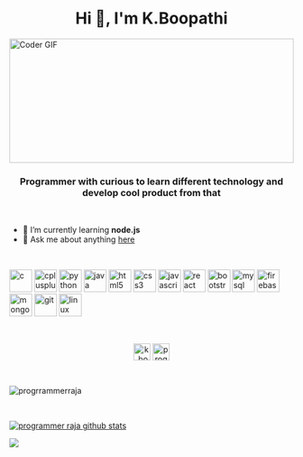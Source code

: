 <!--
**programmerraja/programmerraja** is a ✨ _special_ ✨ repository because its `README.md` (this file) appears on your GitHub profile.

Here are some ideas to get you started:

- 🔭 I’m currently working on ...
- 🌱 I’m currently learning ...
- 👯 I’m looking to collaborate on ...
- 🤔 I’m looking for help with ...
- 💬 Ask me about ...
- 📫 How to reach me: ...
- 😄 Pronouns: ...
- ⚡ Fun fact: ...
- 🔭 I’m currently working on <br>
-->
<h1 align="center">Hi 👋, I'm K.Boopathi</h1>
<img src="https://media.giphy.com/media/SWoSkN6DxTszqIKEqv/giphy.gif" alt="Coder GIF" width="100%" height="220">
<h3 align="center">Programmer with curious to learn different technology and develop cool product from that</h3>
<br>

- 🌱 I’m currently learning **node.js**
- 💬 Ask me about anything [here](https://github.com/programmerraja/programmerraja/issues)

<br>
    
<p align="left">
  
  <img src="https://devicons.github.io/devicon/devicon.git/icons/c/c-original.svg" alt="c" width="40" height="40"/>
  <img src="https://devicons.github.io/devicon/devicon.git/icons/cplusplus/cplusplus-original.svg" alt="cplusplus" width="40" height="40"/>
  <img src="https://devicons.github.io/devicon/devicon.git/icons/python/python-original.svg" alt="python" width="40" height="40"/>
  <img src="https://devicons.github.io/devicon/devicon.git/icons/java/java-original-wordmark.svg" alt="java" width="40" height="40"/> 
  <img src="https://devicons.github.io/devicon/devicon.git/icons/html5/html5-original-wordmark.svg" alt="html5" width="40" height="40"/>
  <img src="https://devicons.github.io/devicon/devicon.git/icons/css3/css3-original-wordmark.svg" alt="css3" width="40" height="40"/> 
  <img src="https://devicons.github.io/devicon/devicon.git/icons/javascript/javascript-original.svg" alt="javascript" width="40" height="40"/> 
  <img src="https://devicons.github.io/devicon/devicon.git/icons/react/react-original-wordmark.svg" alt="react" width="40" height="40"/>
  <img src="https://devicons.github.io/devicon/devicon.git/icons/bootstrap/bootstrap-plain.svg" alt="bootstrap" width="40" height="40"/>
  <img src="https://devicons.github.io/devicon/devicon.git/icons/mysql/mysql-original-wordmark.svg" alt="mysql" width="40" height="40"/> 
  <img src="https://www.vectorlogo.zone/logos/firebase/firebase-icon.svg" alt="firebase" width="40" height="40"/>
  <img src="https://devicons.github.io/devicon/devicon.git/icons/mongodb/mongodb-original-wordmark.svg" alt="mongodb" width="40" height="40"/> 
  <img src="https://www.vectorlogo.zone/logos/git-scm/git-scm-icon.svg" alt="git" width="40" height="40"/> 
  <img src="https://devicons.github.io/devicon/devicon.git/icons/linux/linux-original.svg" alt="linux" width="40" height="40"/>
</p>
<br>
<p align="center">
<a href="https://www.linkedin.com/in/k-boopathi-5b475a169/" target="blank"><img align="center" src="https://cdn.jsdelivr.net/npm/simple-icons@3.0.1/icons/linkedin.svg" alt="k.boopathi" height="30" width="30" /></a>
<a href="https://www.youtube.com/channel/UC2oJSUOdsZh3ih_jLYNfu1w" target="blank"><img align="center" src="https://cdn.jsdelivr.net/npm/simple-icons@3.0.1/icons/youtube.svg" alt="progrrammerraja" height="30" width="30" /></a>
</p>
<br>
<p align="left"> <img src="https://komarev.com/ghpvc/?username=progrrammerraja" alt="progrrammerraja" /> </p>
<br>

[![programmer raja github stats](https://github-readme-stats.vercel.app/api?username=programmerraja&show_icons=true&theme=radical)](https://github.com/programmerraja/github-readme-stats&show_icons=true&theme=radical)


<a href="https://github.com/programmerraja/github-readme-stats">
  <!-- Change the `github-readme-stats.anuraghazra1.vercel.app` to `github-readme-stats.vercel.app`  -->
  <img align="center" src="https://github-readme-stats.vercel.app/api/top-langs/?username=programmerraja&layout=compact&theme=radical" />
</a>
<!--
<a href="https://github.com/anuraghazra/github-readme-stats">
  <img align="center" src="https://github-readme-stats..vercel.app/api/pin/?username=programmerraja&repo=github-readme-stats&theme=radical" />
</a>    
<a href="https://github.com/anuraghazra/anuraghazra.github.io">
  <img align="center" src="https://github-readme-stats.vercel.app/api/pin/?username=programmerraja&repo=programmerraja.github.io&theme=radical" />
</a>-->
